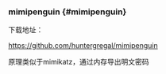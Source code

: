 ### mimipenguin {#mimipenguin}

下载地址：

https://github.com/huntergregal/mimipenguin

原理类似于mimikatz，通过内存导出明文密码